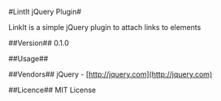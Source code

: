 #LintIt jQuery Plugin#

LinkIt is a simple jQuery plugin to attach links to elements

##Version##
0.1.0

##Usage##

    

##Vendors##
jQuery - [http://jquery.com](http://jquery.com)

##Licence##
MIT License
